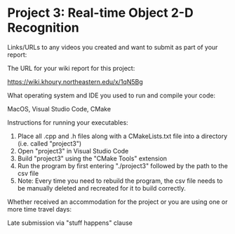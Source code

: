 # Project 3: Real-time Object 2-D Recognition

Links/URLs to any videos you created and want to submit as part of your report:

The URL for your wiki report for this project:

https://wiki.khoury.northeastern.edu/x/1qN5Bg

What operating system and IDE you used to run and compile your code:

MacOS, Visual Studio Code, CMake

Instructions for running your executables:

1. Place all .cpp and .h files along with a CMakeLists.txt file into a directory (i.e. called "project3")
2. Open "project3" in Visual Studio Code
3. Build "project3" using the "CMake Tools" extension
4. Run the program by first entering "./project3" followed by the path to the csv file 
5. Note: Every time you need to rebuild the program, the csv file needs to be manually deleted and recreated for it to build correctly.

Whether received an accommodation for the project or you are using one or more time travel days:

Late submission via "stuff happens" clause
